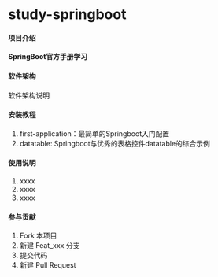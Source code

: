 # study-springboot

#### 项目介绍
**SpringBoot官方手册学习**

#### 软件架构
软件架构说明


#### 安装教程

1. first-application：最简单的Springboot入门配置
2. datatable: Springboot与优秀的表格控件datatable的综合示例

#### 使用说明

1. xxxx
2. xxxx
3. xxxx

#### 参与贡献

1. Fork 本项目
2. 新建 Feat_xxx 分支
3. 提交代码
4. 新建 Pull Request

